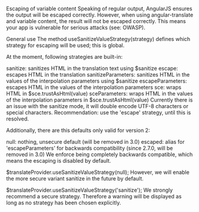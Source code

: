 Escaping of variable content
Speaking of regular output, AngularJS ensures the output will be escaped correctly. However, when using angular-translate and variable content, the result will not be escaped correctly. This means your app is vulnerable for serious attacks (see: OWASP).

General use
The method useSanitizeValueStrategy(strategy) defines which strategy for escaping will be used; this is global.

At the moment, following strategies are built-in:

sanitize: sanitizes HTML in the translation text using $sanitize
escape: escapes HTML in the translation
sanitizeParameters: sanitizes HTML in the values of the interpolation parameters using $sanitize
escapeParameters: escapes HTML in the values of the interpolation parameters
sce: wraps HTML in $sce.trustAsHtml(value)
sceParameters: wraps HTML in the values of the interpolation parameters in $sce.trustAsHtml(value)
Currently there is an issue with the sanitize mode, it will double encode UTF-8 characters or special characters. Recommendation: use the 'escape' strategy, until this is resolved.

Additionally, there are this defaults only valid for version 2:

null: nothing, unsecure default (will be removed in 3.0)
escaped: alias for 'escapeParameters' for backwards compatibility (since 2.7.0, will be removed in 3.0)
We enforce being completely backwards compatible, which means the escaping is disabled by default.

$translateProvider.useSanitizeValueStrategy(null);
However, we will enable the more secure variant sanitize in the future by default.

$translateProvider.useSanitizeValueStrategy('sanitize');
We strongly recommend a secure strategy. Therefore a warning will be displayed as long as no strategy has been chosen explicitly.